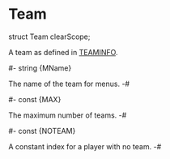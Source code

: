# Team

[teaminfo]: ../../Data/TeamInfo.md

<!-- api-declaration -->
struct Team clearScope;

<!-- api-definition -->
A team as defined in [TEAMINFO].

<!-- api-members -->
#-
string {MName}

The name of the team for menus.
-#

<!-- api-constants -->
#-
const {MAX}

The maximum number of teams.
-#

#-
const {NOTEAM}

A constant index for a player with no team.
-#
